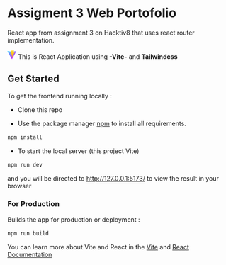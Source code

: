 # Assigment 3 Web Portofolio
React app from assignment 3 on Hacktiv8 that uses react router implementation.

<img src="public\vite.svg" style="width: 20px; align-items: center"> This is React Application using **-Vite-** and **Tailwindcss**



## Get Started
To get the frontend running locally :
* Clone this repo

* Use the package manager [npm](https://www.npmjs.com/) to install all requirements.
```bash
npm install
```

* To start the local server (this project Vite)
```bash
npm run dev
```
and you will be directed to http://127.0.0.1:5173/ to view the result in your browser

### **For Production**
Builds the app for production or deployment :
```bash
npm run build
```

You can learn more about Vite and React in the [Vite](https://vitejs.dev/guide/) and 
[React Documentation](https://reactjs.org/)
